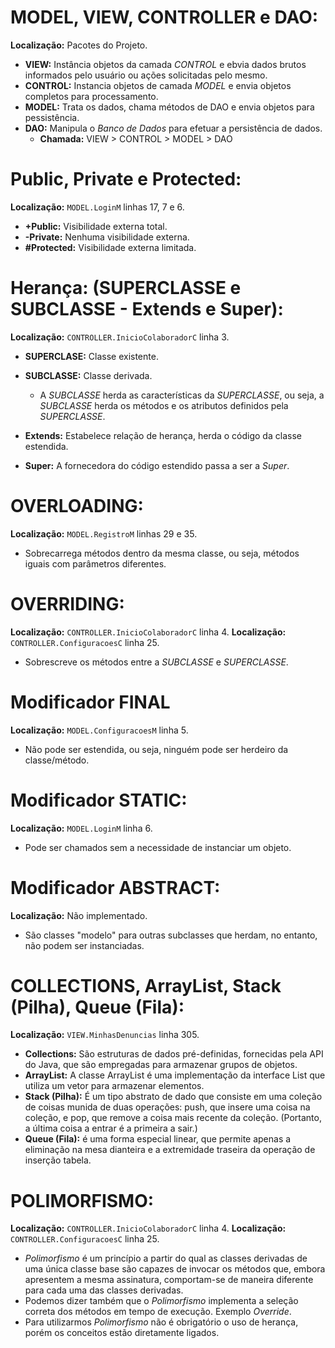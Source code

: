 
# **MODEL, VIEW, CONTROLLER e DAO:**
**Localização:** Pacotes do Projeto.

- **VIEW:** Instância objetos da camada *CONTROL* e ebvia dados brutos informados pelo usuário ou ações solicitadas pelo mesmo.
- **CONTROL:** Instancia objetos de camada *MODEL* e envia objetos completos para processamento.
- **MODEL:** Trata os dados, chama métodos de DAO e envia objetos para pessistência.
- **DAO:** Manipula o *Banco de Dados* para efetuar a persistência de dados.
	- **Chamada:** VIEW > CONTROL > MODEL > DAO

# **Public, Private e Protected:**
**Localização:** ``MODEL.LoginM`` linhas 17, 7 e 6.

- **+Public:** Visibilidade externa total.
- **-Private:** Nenhuma visibilidade externa.
- **#Protected:** Visibilidade externa limitada.

# **Herança: (SUPERCLASSE e SUBCLASSE - Extends e Super):**
**Localização:** ``CONTROLLER.InicioColaboradorC`` linha 3.

- **SUPERCLASE:** Classe existente.
- **SUBCLASSE:** Classe derivada.
	- A *SUBCLASSE* herda as características da *SUPERCLASSE*, ou seja, a *SUBCLASSE* herda os métodos e os atributos definidos pela *SUPERCLASSE*.

- **Extends:** Estabelece relação de herança, herda o código da classe estendida.
- **Super:** A fornecedora do código estendido passa a ser a *Super*.

# **OVERLOADING:**
**Localização:** ``MODEL.RegistroM`` linhas 29 e 35.

- Sobrecarrega métodos dentro da mesma classe, ou seja, métodos iguais com parâmetros diferentes.

# **OVERRIDING:**
**Localização:** ``CONTROLLER.InicioColaboradorC`` linha 4.
**Localização:** ``CONTROLLER.ConfiguracoesC`` linha 25.

- Sobrescreve os métodos entre a *SUBCLASSE* e *SUPERCLASSE*.

# **Modificador FINAL**
**Localização:** ``MODEL.ConfiguracoesM`` linha 5.

- Não pode ser estendida, ou seja, ninguém pode ser herdeiro da classe/método.

# **Modificador STATIC:**
**Localização:** ``MODEL.LoginM`` linha 6.

- Pode ser chamados sem a necessidade de instanciar um objeto.

# **Modificador ABSTRACT:**
**Localização:** Não implementado.

- São classes "modelo" para outras subclasses que herdam, no entanto, não podem ser instanciadas.

# **COLLECTIONS, ArrayList, Stack (Pilha), Queue (Fila):**
**Localização:** ``VIEW.MinhasDenuncias`` linha 305.

- **Collections:** São estruturas de dados pré-definidas, fornecidas pela API do Java, que são empregadas para armazenar grupos de objetos.
- **ArrayList:** A classe ArrayList é uma implementação da interface List que utiliza um vetor para armazenar elementos.
- **Stack (Pilha):** É um tipo abstrato de dado que consiste em uma coleção de coisas munida de duas operações: push, que insere uma coisa na coleção, e pop, que remove a coisa mais recente da coleção. (Portanto, a última coisa a entrar é a primeira a sair.)
- **Queue (Fila):** é uma forma especial linear, que permite apenas a eliminação na mesa dianteira e a extremidade traseira da operação de inserção tabela.

# **POLIMORFISMO:**
**Localização:** ``CONTROLLER.InicioColaboradorC`` linha 4.
**Localização:** ``CONTROLLER.ConfiguracoesC`` linha 25.

- *Polimorfismo* é um princípio a partir do qual as classes derivadas de uma única classe base são capazes de invocar os métodos que, embora apresentem a mesma assinatura, comportam-se de maneira diferente para cada uma das classes derivadas.
- Podemos dizer também que o *Polimorfismo* implementa a seleção correta dos métodos em tempo de execução. Exemplo *Override*.
- Para utilizarmos *Polimorfismo* não é obrigatório o uso de herança, porém os conceitos estão diretamente ligados.
